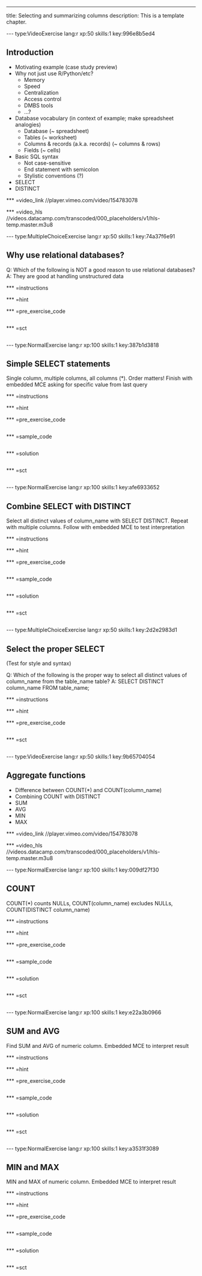 ---
title: Selecting and summarizing columns
description: This is a template chapter.

--- type:VideoExercise lang:r xp:50 skills:1 key:996e8b5ed4
## Introduction

* Motivating example (case study preview)
* Why not just use R/Python/etc?
  * Memory
  * Speed
  * Centralization
  * Access control
  * DMBS tools
  * ...?
* Database vocabulary (in context of example; make spreadsheet analogies)
  * Database (~ spreadsheet)
  * Tables (~ worksheet)
  * Columns & records (a.k.a. records) (~ columns & rows)
  * Fields (~ cells)
* Basic SQL syntax
  * Not case-sensitive
  * End statement with semicolon
  * Stylistic conventions (?)
* SELECT
* DISTINCT

*** =video_link
//player.vimeo.com/video/154783078

*** =video_hls
//videos.datacamp.com/transcoded/000_placeholders/v1/hls-temp.master.m3u8

--- type:MultipleChoiceExercise lang:r xp:50 skills:1 key:74a37f6e91
## Why use relational databases?

Q: Which of the following is NOT a good reason to use relational databases?
A: They are good at handling unstructured data

*** =instructions

*** =hint

*** =pre_exercise_code
```{r}

```

*** =sct
```{r}

```

--- type:NormalExercise lang:r xp:100 skills:1 key:387b1d3818
## Simple SELECT statements

Single column, multiple columns, all columns (*). Order matters! Finish with embedded MCE asking for specific value from last query

*** =instructions

*** =hint

*** =pre_exercise_code
```{r}

```

*** =sample_code
```{r}

```

*** =solution
```{r}

```

*** =sct
```{r}

```

--- type:NormalExercise lang:r xp:100 skills:1 key:afe6933652
## Combine SELECT with DISTINCT

Select all distinct values of column_name with SELECT DISTINCT. Repeat with multiple columns. Follow with embedded MCE to test interpretation

*** =instructions

*** =hint

*** =pre_exercise_code
```{r}

```

*** =sample_code
```{r}

```

*** =solution
```{r}

```

*** =sct
```{r}

```

--- type:MultipleChoiceExercise lang:r xp:50 skills:1 key:2d2e2983d1
## Select the proper SELECT

(Test for style and syntax)

Q: Which of the following is the proper way to select all distinct values of column_name from the table_name table?
A: 
SELECT DISTINCT column_name
FROM table_name;

*** =instructions

*** =hint

*** =pre_exercise_code
```{r}

```

*** =sct
```{r}

```

--- type:VideoExercise lang:r xp:50 skills:1 key:9b65704054
## Aggregate functions

* Difference between COUNT(*) and COUNT(column_name)
* Combining COUNT with DISTINCT
* SUM
* AVG
* MIN
* MAX

*** =video_link
//player.vimeo.com/video/154783078

*** =video_hls
//videos.datacamp.com/transcoded/000_placeholders/v1/hls-temp.master.m3u8

--- type:NormalExercise lang:r xp:100 skills:1 key:009df27f30
## COUNT

COUNT(*) counts NULLs, COUNT(column_name) excludes NULLs, COUNT(DISTINCT column_name)

*** =instructions

*** =hint

*** =pre_exercise_code
```{r}

```

*** =sample_code
```{r}

```

*** =solution
```{r}

```

*** =sct
```{r}

```

--- type:NormalExercise lang:r xp:100 skills:1 key:e22a3b0966
## SUM and AVG

Find SUM and AVG of numeric column. Embedded MCE to interpret result

*** =instructions

*** =hint

*** =pre_exercise_code
```{r}

```

*** =sample_code
```{r}

```

*** =solution
```{r}

```

*** =sct
```{r}

```

--- type:NormalExercise lang:r xp:100 skills:1 key:a3531f3089
## MIN and MAX

MIN and MAX of numeric column. Embedded MCE to interpret result

*** =instructions

*** =hint

*** =pre_exercise_code
```{r}

```

*** =sample_code
```{r}

```

*** =solution
```{r}

```

*** =sct
```{r}

```
